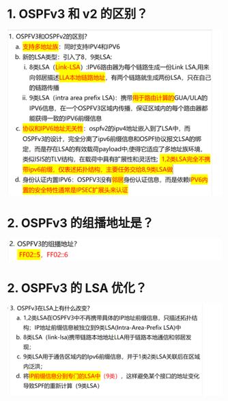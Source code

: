 # 1. OSPFv3 和 v2 的区别？

![alt text](images/面试题---OSPFv3/image-3.png)

# 2. OSPFv3 的组播地址是？

![alt text](images/面试题---OSPFv3/image-1.png)

# 2. OSPFv3 的 LSA 优化？

![alt text](images/面试题---OSPFv3/image-4.png)
